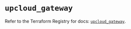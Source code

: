 # `upcloud_gateway`

Refer to the Terraform Registry for docs: [`upcloud_gateway`](https://registry.terraform.io/providers/upcloudltd/upcloud/5.26.0/docs/resources/gateway).
